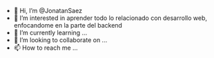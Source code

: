 - 👋 Hi, I’m @JonatanSaez
- 👀 I’m interested in  aprender todo lo relacionado con desarrollo web, enfocandome en la parte del backend
- 🌱 I’m currently learning ...
- 💞️ I’m looking to collaborate on ...
- 📫 How to reach me ...

<!---
JonatanSaez/JonatanSaez is a ✨ special ✨ repository because its `README.md` (this file) appears on your GitHub profile.
You can click the Preview link to take a look at your changes.
--->
